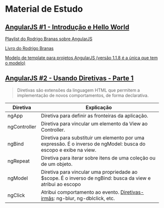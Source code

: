 # Material de Estudo

## <a href="https://www.youtube.com/watch?v=_y7rKxqPoyg&list=PLQCmSnNFVYnTD5p2fR4EXmtlR6jQJMbPb&index=1">AngularJS #1 - Introdução e Hello World</a>

<a href="https://www.youtube.com/watch?v=_y7rKxqPoyg&list=PLQCmSnNFVYnTD5p2fR4EXmtlR6jQJMbPb ">Playlist do Rodrigo Branas sobre AngularJS</a>


<a href="https://eduardocunha11.github.io/firstblog/aulas/lab-programacao/books/AngularJS-Essentials.pdf">Livro do Rodrigo Branas</a>


<a href="https://material.angularjs.org/1.1.8/getting-started">Modelo de template para projetos AngularJS (versão 1.1.8 é a única que tem o modelo)</a>

## <a href="https://www.youtube.com/watch?v=dCWkeFBCPnA&list=PLQCmSnNFVYnTD5p2fR4EXmtlR6jQJMbPb&index=2">AngularJS #2 - Usando Diretivas - Parte 1 </a>

> Diretivas são extensões da linguagem HTML que permitem a implementação de novos comportamentos, de forma declarativa.

| Diretiva      | Explicação |
| ---           | --- |
| ngApp         | Diretiva para definir as fronteiras da aplicação. |
| ngController  | Diretiva para vincular um elemento da View ao Controller. |
| ngBind        | Diretiva para substituir um elemento por uma expressão. É o inverso de ngModel: busca do escopo e exibe na view.|
| ngRepeat      | Diretiva para iterar sobre itens de uma coleção ou de um objeto. |
| ngModel       | Diretiva para vincular uma propriedade ao $scope. É o inverso de ngBind: busca da view e atribui ao escopo |
| ngClick       | Atribui comportamento ao evento. <a href="https://www.w3schools.com/angular/angular_events.asp">Diretivas-irmãs</a>: ng-blur, ng-dblclick, etc. |
